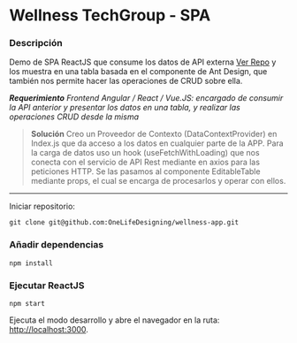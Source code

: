 # Wellness TechGroup - SPA

### Descripción

Demo de SPA ReactJS que consume los datos de API externa [Ver Repo](https://github.com/OneLifeDesigning/wellness-api "Ver Repo") y los muestra en una tabla basada en el componente de Ant Design, que también nos permite hacer las operaciones de CRUD sobre ella.

**_Requerimiento_**
_Frontend Angular / React / Vue.JS: encargado de consumir la API anterior y presentar los datos en una tabla, y realizar las operaciones CRUD desde la misma_

> **Solución**
> Creo un Proveedor de Contexto (DataContextProvider) en Index.js que da acceso a los datos en cualquier parte de la APP. Para la carga de datos uso un hook (useFetchWithLoading) que nos conecta con el servicio de API Rest mediante en axios para las peticiones HTTP. Se las pasamos al componente EditableTable mediante props, el cual se encarga de procesarlos y operar con ellos.

---

Iniciar repositorio:

`git clone git@github.com:OneLifeDesigning/wellness-app.git`

### Añadir dependencias

`npm install`

### Ejecutar ReactJS

`npm start`

Ejecuta el modo desarrollo y abre el navegador en la ruta: [http://localhost:3000](http://localhost:3000).
